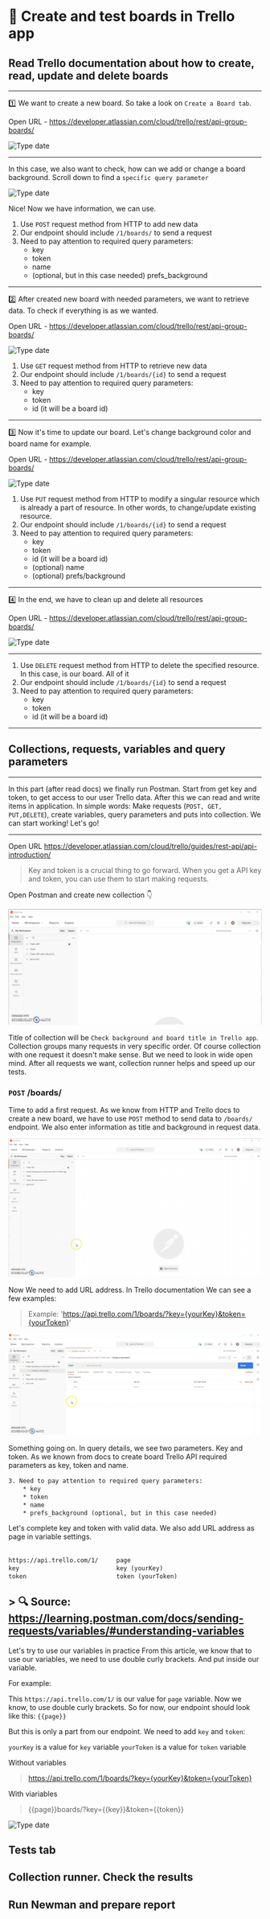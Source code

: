 #  :pushpin: Create and test boards in Trello app

##   Read Trello documentation about how to create, read, update and delete boards

---


:one: We want to create a new board. So take a look on `Create a Board tab`.

Open URL - https://developer.atlassian.com/cloud/trello/rest/api-group-boards/


![Type date](https://i.imgur.com/YgFHKi1.jpg)

---
In this case, we also want to check, how can we add or change a board background. Scroll down to find a `specific query parameter`

![Type date](https://i.imgur.com/HwWx5K5.jpg)


Nice! Now we have information, we can use.

1. Use `POST` request method from HTTP to add new data 
2. Our endpoint should include `/1/boards/` to send a request
3. Need to pay attention to required query parameters:
    * key
    * token
    * name
    * (optional, but in this case needed) prefs_background
    
---

:two: After created new board with needed parameters, we want to retrieve data. To check if everything is as we wanted.

Open URL - https://developer.atlassian.com/cloud/trello/rest/api-group-boards/


![Type date](https://i.imgur.com/0EOLVPc.jpg)


1. Use `GET` request method from HTTP to retrieve new data 
2. Our endpoint should include `/1/boards/{id}` to send a request
3. Need to pay attention to required query parameters:
   * key
   * token
   * id (it will be a board id)

---

:three: Now it's time to update our board. Let's change background color and board name for example.

Open URL - https://developer.atlassian.com/cloud/trello/rest/api-group-boards/


![Type date](https://i.imgur.com/aRHQ5It.jpg)


1. Use `PUT` request method from HTTP to modify a singular resource which is already a part of resource. In other words, to change/update existing resource. 
2. Our endpoint should include `/1/boards/{id}` to send a request
3. Need to pay attention to required query parameters:
   * key
   * token
   * id (it will be a board id)
   * (optional) name
   * (optional) prefs/background
  
---

:four: In the end, we have to clean up and delete all resources

Open URL - https://developer.atlassian.com/cloud/trello/rest/api-group-boards/

![Type date](https://i.imgur.com/aIuOhrJ.jpg)

---

1. Use `DELETE` request method from HTTP to delete the specified resource. In this case, is our board. All of it
2. Our endpoint should include `/1/boards/{id}` to send a request 
3. Need to pay attention to required query parameters:
   * key
   * token
   * id (it will be a board id)
   
---

##    Collections, requests, variables and query parameters

--- 
In this part (after read docs) we finally run Postman. Start from get key and token, to get access to our user Trello data. After this we can read and write items in application. In simple words: Make requests (`POST, GET, PUT,DELETE`), create variables, query parameters and puts into collection. We can start working! Let's go!

---

Open URL https://developer.atlassian.com/cloud/trello/guides/rest-api/api-introduction/

> Key and token is a crucial thing to go forward. When you get a API key and token, you can use them to start making requests.


Open Postman and create new collection :point_down:

![Type date](https://raw.githubusercontent.com/m-ciesielski-lab/portfolio/master/Postman%20Collection/title-trello-collection(1).gif)

Title of collection will be ```Check background and board title in Trello app```. Collection groups many requests in very specific order. Of course collection with one request it doesn't make sense. But we need to look in wide open mind. After all requests we want, collection runner helps and speed up our tests.

### `POST` /boards/

Time to add a first request. As we know from HTTP and Trello docs to create a new board, we have to use `POST` method to send data to `/boards/` endpoint. We also enter information as title and background in request data.

![Type date](https://raw.githubusercontent.com/m-ciesielski-lab/portfolio/master/Postman%20Collection/post%20-%20create%20a%20new%20board.gif)

Now We need to add URL address. In Trello documentation We can see a few examples:

> Example: 'https://api.trello.com/1/boards/?key={yourKey}&token={yourToken}'

![Type date](https://raw.githubusercontent.com/m-ciesielski-lab/portfolio/master/Postman%20Collection/first-call-api.gif)

Something going on. In query details, we see two parameters. Key and token. As we known from docs to create board Trello API required parameters as key, token and name.

```
3. Need to pay attention to required query parameters:
    * key
    * token
    * name
    * prefs_background (optional, but in this case needed) 
```

Let's complete key and token with valid data. We also add URL address as page in variable settings.

```

https://api.trello.com/1/     page
key                           key (yourKey)
token                         token (yourToken)
```



 ## >  :mag: Source: https://learning.postman.com/docs/sending-requests/variables/#understanding-variables

Let's try to use our variables in practice
From this article, we know that to use our variables, we need to use double curly brackets. And put inside our variable. 

For example:

This `https://api.trello.com/1/` is our value for `page` variable. Now we know, to use double curly brackets. So for now, our endpoint should look like this: `{{page}}`

But this is only a part from our endpoint. We need to add `key` and `token`:

`yourKey` is a value for `key` variable
`yourToken` is a value for `token` variable

Without variables

> https://api.trello.com/1/boards/?key={yourKey}&token={yourToken}

With viariables 

> {{page}}boards/?key={{key}}&token={{token}}




![Type date](https://i.imgur.com/S0MjTvl.jpg)

##    Tests tab
##    Collection runner. Check the results
##    Run Newman and prepare report

